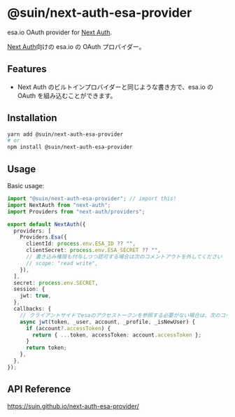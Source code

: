 # @suin/next-auth-esa-provider

esa.io OAuth provider for [Next Auth].

[Next Auth]向けの esa.io の OAuth プロバイダー。

[next auth]: https://next-auth.js.org/

## Features

- Next Auth のビルトインプロバイダーと同じような書き方で、esa.io の OAuth を組み込むことができます。

## Installation

```bash
yarn add @suin/next-auth-esa-provider
# or
npm install @suin/next-auth-esa-provider
```

## Usage

Basic usage:

```typescript
import "@suin/next-auth-esa-provider"; // import this!
import NextAuth from "next-auth";
import Providers from "next-auth/providers";

export default NextAuth({
  providers: [
    Providers.Esa({
      clientId: process.env.ESA_ID ?? "",
      clientSecret: process.env.ESA_SECRET ?? "",
      // 書き込み権限も付与しつつ認可する場合は次のコメントアウトを外してください
      // scope: "read write",
    }),
  ],
  secret: process.env.SECRET,
  session: {
    jwt: true,
  },
  callbacks: {
    // クライアントサイドでesaのアクセストークンを参照する必要がない場合は、次のコールバックをコメントアウトしてください。
    async jwt(token, _user, account, _profile, _isNewUser) {
      if (account?.accessToken) {
        return { ...token, accessToken: account.accessToken };
      }
      return token;
    },
  },
});
```

## API Reference

https://suin.github.io/next-auth-esa-provider/
